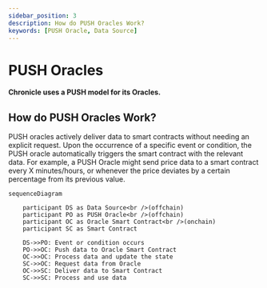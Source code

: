 ```yaml
---
sidebar_position: 3
description: How do PUSH Oracles Work?
keywords: [PUSH Oracle, Data Source]
---
```


# PUSH Oracles

**Chronicle uses a PUSH model for its Oracles.**

## How do PUSH Oracles Work?
PUSH oracles actively deliver data to smart contracts without needing an explicit request. Upon the occurrence of a specific event or condition, the PUSH oracle automatically triggers the smart contract with the relevant data. For example, a PUSH Oracle might send price data to a smart contract every X minutes/hours, or whenever the price deviates by a certain percentage from its previous value.


```mermaid
sequenceDiagram
  
    participant DS as Data Source<br />(offchain)
    participant PO as PUSH Oracle<br />(offchain)
    participant OC as Oracle Smart Contract<br />(onchain)
    participant SC as Smart Contract

    DS->>PO: Event or condition occurs
    PO->>OC: Push data to Oracle Smart Contract
    OC->>OC: Process data and update the state
    SC->>OC: Request data from Oracle
    OC->>SC: Deliver data to Smart Contract
    SC->>SC: Process and use data
```
